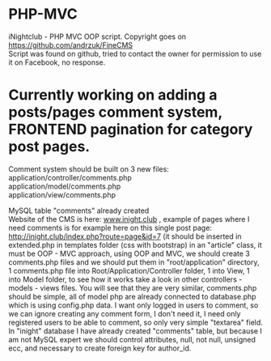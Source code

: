# PHP-MVC
iNightclub - PHP MVC OOP script. Copyright goes on https://github.com/andrzuk/FineCMS </br>
Script was found on github, tried to contact the owner for permission to use it on Facebook, no response. </br>
# Currently working on adding a posts/pages comment system, FRONTEND pagination for category post pages. </br>

Comment system should be built on 3 new files: </br>
application/controller/comments.php </br>
application/model/comments.php </br>
application/view/comments.php </br>

MySQL table "comments" already created</br>
Website of the CMS is here: www.inight.club , example of pages where I need comments is for example here on this single post page: http://inight.club/index.php?route=page&id=7  (it should be inserted in extended.php in templates folder (css with bootstrap) in an "article" class, it must be OOP - MVC approach, using OOP and MVC, we should create 3 comments.php files and we should put them in "root/application" directory, 1 comments.php  file into Root/Application/Controller folder, 1 into View, 1 into Model folder, to see how it works take a look in other controllers - models - views files. You will see that they are very similar, comments.php should be simple, all of model php are already connected to database.php which is using config.php data. I want only logged in users to comment, so we can ignore creating any comment form, I don't need it, I need only registered users to be able to comment, so only very simple "textarea" field. In "inight" database I have already created "comments" table, but because I am not MySQL expert we should control attributes, null, not null, unsigned ecc, and necessary to create foreign key for author_id. 

